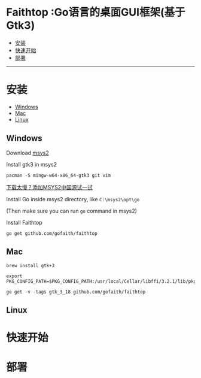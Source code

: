 # Faithtop :Go语言的桌面GUI框架(基于Gtk3)

- [安装](#安装)
- [快速开始](#快速开始)
- [部署](#部署)

---

# 安装

- [Windows](#windows)
- [Mac](#mac)
- [Linux](#linux)

## Windows

Download [msys2](https://www.msys2.org/)

Install gtk3 in msys2
```shell
pacman -S mingw-w64-x86_64-gtk3 git vim
```
[下载太慢？添加MSYS2中国源试一试](https://github.com/gofaith/faithtop.gtk3/wiki/MSYS2%E6%BA%90%E9%85%8D%E7%BD%AE)

Install Go inside msys2 directory, like `C:\msys2\opt\go`

(Then make sure you can run `go` command in msys2)

Install Faithtop
```shell
go get github.com/gofaith/faithtop
```

## Mac

```shell
brew install gtk+3
```

```shell
export PKG_CONFIG_PATH=$PKG_CONFIG_PATH:/usr/local/Cellar/libffi/3.2.1/lib/pkgconfig
```

```shell
go get -v -tags gtk_3_18 github.com/gofaith/faithtop
```

## Linux

# 快速开始


# 部署
